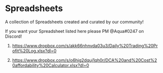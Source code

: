 # Spreadsheets

A collection of Spreadsheets created and curated by our community!

If you want your Spreadsheet listed here please PM @Aqua#0247 on Discord!

1. https://www.dropbox.com/s/akk66nhnvda03u3/Daily%20Trading%20Profit%20Log.xlsx?dl=0

2. https://www.dropbox.com/s/o6hjg2dquj1qh0r/DCA%20and%20Cost%20affordability%20Calculator.xlsx?dl=0
